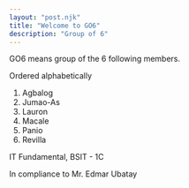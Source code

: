 ```yaml
---
layout: "post.njk"
title: "Welcome to GO6"
description: "Group of 6"
---
```


GO6 means group of the 6 following members.

Ordered alphabetically

1. Agbalog
2. Jumao-As
3. Lauron
4. Macale
5. Panio
6. Revilla

IT Fundamental, BSIT - 1C

In compliance to Mr. Edmar Ubatay
